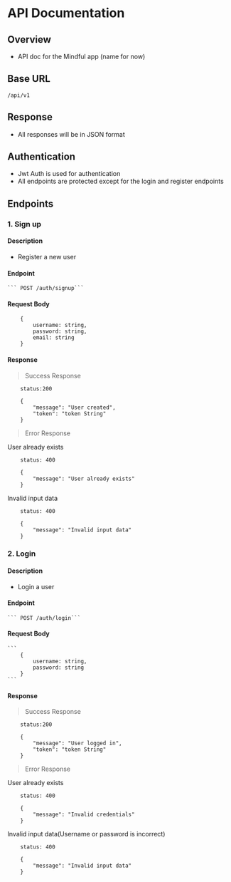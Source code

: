 # API Documentation

## Overview

- API doc for the Mindful app (name for now)

## Base URL

`/api/v1`

## Response
- All responses will be in JSON format

## Authentication

- Jwt Auth is used for authentication
- All endpoints are protected except for the login and register endpoints

## Endpoints

### 1. Sign up

#### Description

- Register a new user

#### Endpoint

    ``` POST /auth/signup```

#### Request Body

``` 
    {
        username: string,
        password: string,
        email: string
    }
``` 
#### Response

> Success Response
```
    status:200
```
``` 
    {
        "message": "User created",
        "token": "token String"
    }
```
> Error Response

User already exists
```
    status: 400
```
```
    {
        "message": "User already exists"
    }
```

Invalid input data
```
    status: 400
```
```
    {
        "message": "Invalid input data"
    }
```
### 2. Login

#### Description
- Login a user

#### Endpoint

    ``` POST /auth/login```

#### Request Body
    
    ``` 
        {
            username: string,
            password: string
        }
    ```
#### Response

> Success Response
```
    status:200
```
``` 
    {
        "message": "User logged in",
        "token": "token String"
    }
```
> Error Response

User already exists
```
    status: 400
```
```
    {
        "message": "Invalid credentials"
    }
```
Invalid input data(Username or password is incorrect)
```
    status: 400
```
```
    {
        "message": "Invalid input data"
    }
```
    